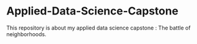 # Applied-Data-Science-Capstone
This repository is about my applied data science capstone : The battle of neighborhoods.
